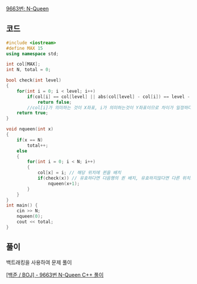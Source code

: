 [9663번: N-Queen](https://www.acmicpc.net/problem/9663)

## 코드

```cpp
#include <iostream>
#define MAX 15
using namespace std;

int col[MAX];
int N, total = 0;

bool check(int level)
{
    for(int i = 0; i < level; i++)
        if(col[i] == col[level] || abs(col[level] - col[i]) == level - i)// 대각선이거나 같은 라인
            return false;
        //col[i]가 의미하는 것이 X좌표, i가 의미하는것이 Y좌표이므로 차이가 일정하다면 대각선에 있다고 볼 수 있다.
    return true;
}

void nqueen(int x)
{
    if(x == N)
        total++;
    else
    {
        for(int i = 0; i < N; i++)
        {
            col[x] = i; // 해당 위치에 퀸을 배치
            if(check(x)) // 유효하다면 다음행의 퀸 배치, 유효하지않다면 다른 위치로 퀸 배치 변경
                nqueen(x+1);
        }
    }
}
int main() {
    cin >> N;
    nqueen(0);
    cout << total;
}
```

## 풀이

백트래킹을 사용하여 문제 풀이

[[백준 / BOJ] - 9663번 N-Queen C++ 풀이](https://cryptosalamander.tistory.com/58)
